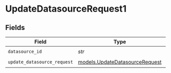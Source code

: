 # UpdateDatasourceRequest1


## Fields

| Field                                                                  | Type                                                                   | Required                                                               | Description                                                            |
| ---------------------------------------------------------------------- | ---------------------------------------------------------------------- | ---------------------------------------------------------------------- | ---------------------------------------------------------------------- |
| `datasource_id`                                                        | *str*                                                                  | :heavy_check_mark:                                                     | N/A                                                                    |
| `update_datasource_request`                                            | [models.UpdateDatasourceRequest](../models/updatedatasourcerequest.md) | :heavy_check_mark:                                                     | N/A                                                                    |